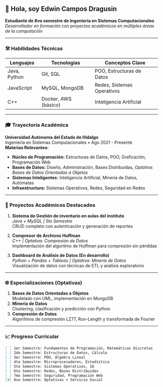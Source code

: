 ## 👋 Hola, soy Edwin Campos Dragusin  
**Estudiante de 8vo semestre de Ingeniería en Sistemas Computacionales**  
*Desarrollador en formación con proyectos académicos en múltiples áreas de la computación*

---

### 🛠 Habilidades Técnicas
| Lenguajes       | Tecnologías          | Conceptos Clave          |
|-----------------|----------------------|--------------------------|
| Java, Python    | Git, SQL             | POO, Estructuras de Datos|
| JavaScript      | MySQL, MongoDB       | Redes, Sistemas Operativos|
| C++             | Docker, AWS (básico) | Inteligencia Artificial  |

---

### 🎓 Trayectoria Académica
**Universidad Autónoma del Estado de Hidalgo**  
Ingeniería en Sistemas Computacionales • Ago 2021 - Presente  
**Materias Relevantes:**
- **Núcleo de Programación:** Estructuras de Datos, POO, Graficación, Programación Web
- **Bases de Datos:** Diseño, Administración, Bases Distribuidas, *Optativa: Bases de Datos Orientadas a Objetos*
- **Sistemas Inteligentes:** Inteligencia Artificial, Minería de Datos, Autómatas
- **Infraestructura:** Sistemas Operativos, Redes, Seguridad en Redes

---

### 📂 Proyectos Académicos Destacados
1. **Sistema de Gestión de inventario en aulas del instituto**  
   *Java + MySQL | 5to Semestre*  
   CRUD completo con autenticación y generación de reportes

2. **Compresor de Archivos Huffman**  
   *C++ | Optativa: Compresión de Datos*  
   Implementación del algoritmo de Huffman para compresión sin pérdidas

3. **Dashboard de Análisis de Datos (En desarrollo)**  
   *Python + Pandas + Tableau | Optativa: Minería de Datos*  
   Visualización de datos con técnicas de ETL y análisis exploratorio

---

### 🌐 Especializaciones (Optativas)
1. **Bases de Datos Orientadas a Objetos**  
   Modelado con UML, implementación en MongoDB
2. **Minería de Datos**  
   Clustering, clasificación y predicción con Python
3. **Compresión de Datos**  
   Algoritmos de compresión LZ77, Run-Length y transformada de Fourier

---

### 📈 Progreso Curricular
```markdown
[ ] 1er Semestre: Fundamentos de Programación, Matemáticas Discretas
[ ] 2do Semestre: Estructuras de Datos, Cálculo
[ ] 3er Semestre: POO, Álgebra Lineal
[ ] 4to Semestre: Microprocesadores, Estadística
[ ] 5to Semestre: Sistemas Operativos, IA
[ ] 6to Semestre: Redes, Bases Distribuidas
[ ] 7mo Semestre: Seguridad, Programación Web
[X] 8vo Semestre: Optativas + Servicio Social
